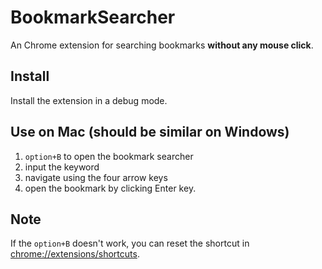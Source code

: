 # BookmarkSearcher

An Chrome extension for searching bookmarks **without any mouse click**.

## Install

Install the extension in a debug mode.

## Use on Mac (should be similar on Windows)

1. `option+B` to open the bookmark searcher
2. input the keyword
3. navigate using the four arrow keys
4. open the bookmark by clicking Enter key.

## Note

If the `option+B` doesn't work, you can reset the shortcut in [chrome://extensions/shortcuts](chrome://extensions/shortcuts).

